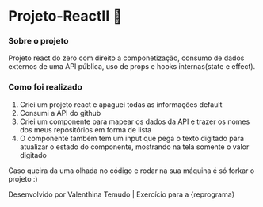 # Projeto-ReactII 🤩

### Sobre o projeto
Projeto react do zero com direito a componetização, consumo de dados externos de uma API pública, uso de props e hooks internas(state e effect).

### Como foi realizado
1. Criei um projeto react e apaguei todas as informações default
2. Consumi a API do github
3. Criei um componente para mapear os dados da API e trazer os nomes dos meus repositórios em forma de lista
4. O componente também tem um input que pega o texto digitado para atualizar o estado do componente, mostrando na tela somente o valor digitado


Caso queira da uma olhada no código e rodar na sua máquina é só forkar o projeto :)

Desenvolvido por Valenthina Temudo | Exercício para a {reprograma}
